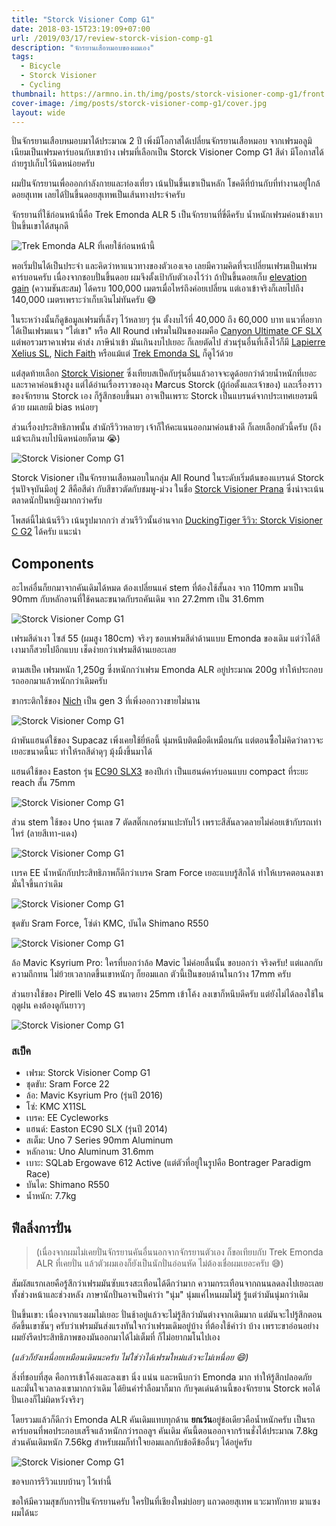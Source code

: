 ```yaml
---
title: "Storck Visioner Comp G1"
date: 2018-03-15T23:19:09+07:00
url: /2019/03/17/review-storck-vision-comp-g1
description: "จักรยานเสือหมอบของผมเอง"
tags:
  - Bicycle
  - Storck Visioner
  - Cycling
thumbnail: https://armno.in.th/img/posts/storck-visioner-comp-g1/front.jpg
cover-image: /img/posts/storck-visioner-comp-g1/cover.jpg
layout: wide
---
```


ปั่นจักรยานเสือบหมอบมาได้ประมาณ 2 ปี เพิ่งมีโอกาสได้เปลี่ยนจักรยานเสือหมอบ จากเฟรมอลูมิเนียมเป็นเฟรมคาร์บอนกับเขาบ้าง เฟรมที่เลือกเป็น Storck Visioner Comp G1 สีดำ มีโอกาสได้ถ่ายรูปเก็บไว้นิดหน่อยครับ

ผมปั่นจักรยานเพื่อออกกำลังกายและท่องเที่ยว เน้นปั่นขึ้นเขาเป็นหลัก โชคดีที่บ้านกับที่ทำงานอยู่ใกล้ดอยสุเทพ เลยได้ปั่นขึ้นดอยสุเทพเป็นเส้นทางประจำครับ

จักรยานที่ใช้ก่อนหน้านี้คือ Trek Emonda ALR 5 เป็นจักรยานที่ขี่ดีครับ น้ำหนักเฟรมค่อนข้างเบา ปั่นขึ้นเขาได้สนุกดี

<p>
  <img src="/img/posts/storck-visioner-comp-g1/trek-emonda.jpg" alt="Trek Emonda ALR ที่เคยใช้ก่อนหน้านี้">
</p>

พอเริ่มปั่นได้เป็นประจำ และคิดว่าหาแนวทางของตัวเองเจอ เลยมีความคิดที่จะเปลี่ยนเฟรมเป็นเฟรมคาร์บอนครับ เนื่องจากชอบปั่นขึ้นดอย ผมจึงตั้งเป้ากับตัวเองไว้ว่า ถ้าปั่นขึ้นดอยเก็บ [elevation gain](https://www.strava.com/athletes/3637623) (ความชันสะสม) ได้ครบ 100,000 เมตรเมื่อไหร่ถึงค่อยเปลี่ยน แต่เอาเข้าจริงก็เลยไปถึง 140,000 เมตรเพราะว่าเก็บเงินไม่ทันครับ 😅

ในระหว่างนั้นก็ดูข้อมูลเฟรมที่เล็งๆ ไว้หลายๆ รุ่น ตั้งงบไว้ที่ 40,000 ถึง 60,000 บาท แนวที่อยากได้เป็นเฟรมแนว "ไต่เขา" หรือ All Round
เฟรมในฝันของผมคือ [Canyon Ultimate CF SLX](https://www.canyon.com/en/road/ultimate/f-ultimate-cf-slx-mechanical.html) แต่พอรวมราคาเฟรม ค่าส่ง ภาษีนำเข้า มันเกินงบไปเยอะ ก็เลยตัดไป
ส่วนรุ่นอื่นที่เล็งไว้ก็มี [Lapierre Xelius SL](https://shop.lapierrebikes.com/xelius-sl-600-fdj-2017), [Nich Faith](https://www.nichcycling.com/pages/nich-faith) หรือแม้แต่ [Trek Emonda SL](https://www.trekbikes.com/us/en_US/bikes/road-bikes/performance-road/émonda/émonda-sl-frameset/p/17498/) ก็ดูไว้ด้วย

แต่่สุดท้ายเลือก [Storck Visioner](http://www.storckworld.com/en/bike-finder/bike/visioner-comp-g1/) ซึ่งเทียบสเป็คกับรุ่นอื่นแล้วอาจจะดูด้อยกว่าด้วยน้ำหนักที่เยอะ และราคาค่อนข้างสูง
แต่ได้อ่านเรื่องราวของลุง Marcus Storck (ผู้ก่อตั้งและเจ้าของ) และเรื่องราวของจักรยาน Storck เอง ก็รู้สึกชอบขึ้นมา อาจเป็นเพราะ Storck เป็นแบรนด์จากประเทศเยอรมนีด้วย ผมเลยมี bias หน่อยๆ

ส่วนเรื่องประสิทธิภาพนั้น สำนักรีวิวหลายๆ เจ้าก็ให้คะแนนออกมาค่อนข้างดี ก็เลยเลือกตัวนี้ครับ (ถึงแม้จะเกินงบไปนิดหน่อยก็ตาม 😭)

<p class="full">
  <img src="/img/posts/storck-visioner-comp-g1/full-2.jpg" alt="Storck Visioner Comp G1">
</p>

Storck Visioner เป็นจักรยานเสือหมอบในกลุ่ม All Round ในระดับเริ่มต้นของแบรนด์ Storck
รุ่นปัจจุบันมีอยู่ 2 สีคือสีดำ กับสีขาวตัดกับชมพู-ม่วง ในชื่อ [Storck Visioner Prana](http://www.storckworld.com/bike-finder/bike/visioner-prana-g1/) ซึ่งน่าจะเน้นตลาดนักปั่นหญิงมากกว่าครับ

โพสต์นี้ไม่เน้นรีวิว เน้นรูปมากกว่า ส่วนรีวิวนั้นอ่านจาก [DuckingTiger รีวิว: Storck Visioner C G2](https://www.duckingtiger.com/storck-visioner-c-g2-review/) ได้ครับ แนะนำ

## Components

อะไหล่อื่นก็ยกมาจากคันเดิมได้หมด ต้องเปลี่ยนแค่ stem ที่ต้องใช้สั้นลง จาก 110mm มาเป็น 90mm กับหลักอานที่ใช้คนละขนาดกับรถคันเดิม จาก 27.2mm เป็น 31.6mm

<p class="full">
  <img src="/img/posts/storck-visioner-comp-g1/front.jpg" alt="Storck Visioner Comp G1">
</p>

เฟรมสีดำเงา ไซส์ 55 (ผมสูง 180cm) จริงๆ ชอบเฟรมสีดำด้านแบบ Emonda ของเดิม แต่ว่าได้สีเงามาก็สวยไปอีกแบบ เช็ดง่ายกว่าเฟรมสีด้านเยอะเลย

ตามสเป็ค เฟรมหนัก 1,250g ซึ่งหนักกว่าเฟรม Emonda ALR อยู่ประมาณ 200g ทำให้ประกอบรถออกมาแล้วหนักกว่าเดิมครับ

ขากระติกใช้ของ [Nich](https://th-th.facebook.com/NichCycling/posts/1659125190791431) เป็น gen 3 ที่เพิ่งออกวางขายไม่นาน

<p class="full">
  <img src="/img/posts/storck-visioner-comp-g1/frame.jpg" alt="Storck Visioner Comp G1">
</p>

ผ้าพันแฮนด์ใช้ของ Supacaz เพิ่งเคยใช้ยี่ห้อนี้ นุ่มหนึบติดมือดีเหมือนกัน แต่ตอนซื้อไม่คิดว่าดาวจะเยอะขนาดนี้นะ ทำให้รถสีดำดุๆ มุ้งมิ้งขึ้นมาได้

แฮนด์ใช้ของ Easton รุ่น [EC90 SLX3](https://www.eastoncycling.com/products/details/ec90-slx3-bar) ของปีเก่า เป็นแฮนด์คาร์บอนแบบ compact ที่ระยะ reach สั้น 75mm

<p class="full">
  <img src="/img/posts/storck-visioner-comp-g1/handlebar.jpg" alt="Storck Visioner Comp G1">
</p>

ส่วน stem ใช้ของ Uno รุ่นเลข 7 ตัดสติ๊กเกอร์มาแปะทับไว้ เพราะสีสันลวดลายไม่ค่อยเข้ากับรถเท่าไหร่ (ลายสีเทา-แดง)

<p class="full">
  <img src="/img/posts/storck-visioner-comp-g1/stem.jpg" alt="Storck Visioner Comp G1">
</p>

เบรค EE น้ำหนักกับประสิทธิภาพก็ดีกว่าเบรค Sram Force เยอะแบบรู้สึกได้ ทำให้เบรคตอนลงเขามั่นใจขึ้นกว่าเดิม

<p class="full">
  <img src="/img/posts/storck-visioner-comp-g1/ee-brakes.jpg" alt="Storck Visioner Comp G1">
</p>

ชุดขับ Sram Force, โซ่ดำ KMC, บันได Shimano R550

<p class="full">
  <img src="/img/posts/storck-visioner-comp-g1/drivetrain.jpg" alt="Storck Visioner Comp G1">
</p>

ล้อ Mavic Ksyrium Pro: ใครที่บอกว่าล้อ Mavic ไม่ค่อยลื่นนั้น ขอบอกว่า จริงครับ! แต่แลกกับความถึกทน ไม่ย้วยเวลากดขึ้นเขาหนักๆ ก็ยอมแลก ตัวนี้เป็นขอบด้านในกว้าง 17mm ครับ

ส่วนยางใช้ของ Pirelli Velo 4S ขนาดยาง 25mm เข้าโค้ง ลงเขาก็หนึบดีครับ แต่ยังไม่ได้ลองใช้ในฤดูฝน คงต้องดูกันยาวๆ

<p class="full">
  <img src="/img/posts/storck-visioner-comp-g1/tire.jpg" alt="Storck Visioner Comp G1">
</p>

### สเป็ค

* เฟรม: Storck Visioner Comp G1
* ชุดขับ: Sram Force 22
* ล้อ: Mavic Ksyrium Pro (รุ่นปี 2016)
* โซ่: KMC X11SL
* เบรค: EE Cycleworks
* แฮนด์: Easton EC90 SLX (รุ่นปี 2014)
* สเต็ม: Uno 7 Series 90mm Aluminum
* หลักอาน: Uno Aluminum 31.6mm
* เบาะ: SQLab Ergowave 612 Active (แต่ตัวที่อยู่ในรูปคือ Bontrager Paradigm Race)
* บันได: Shimano R550
* น้ำหนัก: 7.7kg

## ฟีลลิ่งการปั่น

<blockquote>
  <p>(เนื่องจากผมไม่เคยปั่นจักรยานคันอื่นนอกจากจักรยานตัวเอง ก็ขอเทียบกับ Trek Emonda ALR ที่เคยปั่น แล้วตัวผมเองก็ยังเป็นนักปั่นอ่อนหัด ไม่ต้องเชื่อผมเยอะครับ 😅)</p>
</blockquote>

สัมผัสแรกเลยคือรู้สึกว่าเฟรมมันซับแรงสะเทือนได้ดีกว่ามาก ความกระเทือนจากถนนลดลงไปเยอะเลย ทั้งช่วงหน้าและช่วงหลัง ภาษานักปั่นอาจเป็นคำว่า "นุ่ม" นุ่มแค่ไหนผมไม่รู้ รู้แต่ว่ามันนุ่มกว่าเดิม

ปั่นขึ้นเขา: เนื่องจากแรงผมไม่เยอะ ปั่นช้าอยู่แล้วจะไม่รู้สึกว่ามันต่างจากเดิมมาก
แต่มันจะไปรู้สึกตอนอัดขึ้นเขาชันๆ ครับว่าเฟรมมันส่งแรงทันใจกว่าเฟรมเดิมอยู่บ้าง
ที่ต้องใช้คำว่า บ้าง เพราะขาอ่อนอย่างผมยังรีดประสิทธิภาพของมันออกมาได้ไม่เต็มที่
ก็ไม่อยากมโนไปเอง

<em>(แล้วก็ยังเหนื่อยเหมือนเดิมนะครับ ไม่ใช่ว่าได้เฟรมใหม่แล้วจะไม่เหนื่อย 😄)</em>

สิ่งที่ชอบที่สุด คือการเข้าโค้งและลงเขา นิ่ง แน่น และหนึบกว่า Emonda มาก ทำให้รู้สึกปลอดภัย และมั่นใจเวลาลงเขามากกว่าเดิม
ได้ยินคำร่ำลือมาก็มาก กับจุดเด่นด้านนี้ของจักรยาน Storck พอได้ปั่นเองก็ไม่ผิดหวังจริงๆ

โดยรวมแล้วก็ดีกว่า Emonda ALR คันเดิมแทบทุกด้าน <strong>ยกเว้น</strong>อยู่ข้อเดียวคือน้ำหนักครับ
เป็นรถคาร์บอนที่พอประกอบเสร็จแล้วหนักกว่ารถอลูฯ คันเดิม คันนี้ตอนออกจากร้านชั่งได้ประมาณ 7.8kg ส่วนคันเดิมหนัก 7.56kg
สำหรับผมก็ทำใจยอมแลกกับข้อดีข้ออื่นๆ ได้อยู่ครับ

<p class="full">
  <img src="/img/posts/storck-visioner-comp-g1/01.jpg" alt="Storck Visioner Comp G1">
</p>

ขอจบการรีวิวแบบบ้านๆ ไว้เท่านี้

ขอให้มีความสุขกับการปั่นจักรยานครับ ใครปั่นที่เชียงใหม่บ่อยๆ แถวดอยสุเทพ แวะมาทักทาย มาแซงผมได้นะ
